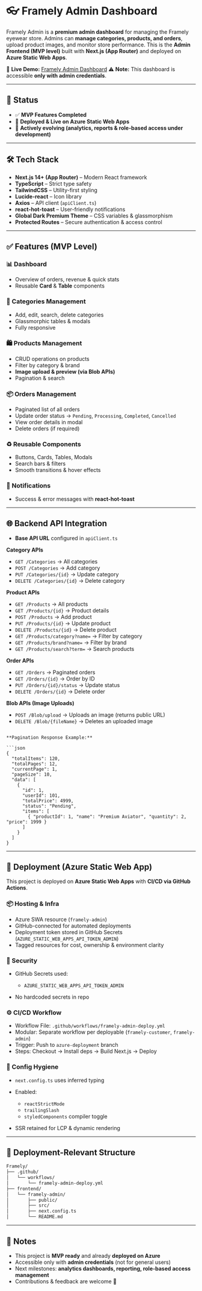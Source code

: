 # 👓 Framely Admin Dashboard

Framely Admin is a **premium admin dashboard** for managing the Framely eyewear store.
Admins can **manage categories, products, and orders**, upload product images, and monitor store performance.
This is the **Admin Frontend (MVP level)** built with **Next.js (App Router)** and deployed on **Azure Static Web Apps**.

🔗 **Live Demo:** [Framely Admin Dashboard](https://gentle-glacier-044690e00.1.azurestaticapps.net/)
⚠️ **Note:** This dashboard is accessible **only with admin credentials**.

---

## 📌 Status

* ✅ **MVP Features Completed**
* 🚀 **Deployed & Live on Azure Static Web Apps**
* 🔧 **Actively evolving (analytics, reports & role-based access under development)**

---

## 🛠️ Tech Stack

* **Next.js 14+ (App Router)** – Modern React framework
* **TypeScript** – Strict type safety
* **TailwindCSS** – Utility-first styling
* **Lucide-react** – Icon library
* **Axios** – API client (`apiClient.ts`)
* **react-hot-toast** – User-friendly notifications
* **Global Dark Premium Theme** – CSS variables & glassmorphism
* **Protected Routes** – Secure authentication & access control

---

## ✅ Features (MVP Level)

### 📊 Dashboard

* Overview of orders, revenue & quick stats
* Reusable **Card** & **Table** components

### 📂 Categories Management

* Add, edit, search, delete categories
* Glassmorphic tables & modals
* Fully responsive

### 🛍️ Products Management

* CRUD operations on products
* Filter by category & brand
* **Image upload & preview (via Blob APIs)**
* Pagination & search

### 📦 Orders Management

* Paginated list of all orders
* Update order status → `Pending`, `Processing`, `Completed`, `Cancelled`
* View order details in modal
* Delete orders (if required)

### ♻️ Reusable Components

* Buttons, Cards, Tables, Modals
* Search bars & filters
* Smooth transitions & hover effects

### 🔔 Notifications

* Success & error messages with **react-hot-toast**

---

## 🌐 Backend API Integration

* **Base API URL** configured in `apiClient.ts`

**Category APIs**

* `GET /Categories` → All categories
* `POST /Categories` → Add category
* `PUT /Categories/{id}` → Update category
* `DELETE /Categories/{id}` → Delete category

**Product APIs**

* `GET /Products` → All products
* `GET /Products/{id}` → Product details
* `POST /Products` → Add product
* `PUT /Products/{id}` → Update product
* `DELETE /Products/{id}` → Delete product
* `GET /Products/category?name=` → Filter by category
* `GET /Products/brand?name=` → Filter by brand
* `GET /Products/search?term=` → Search products

**Order APIs**

* `GET /Orders` → Paginated orders
* `GET /Orders/{id}` → Order by ID
* `PUT /Orders/{id}/status` → Update status
* `DELETE /Orders/{id}` → Delete order

**Blob APIs (Image Uploads)**

* `POST /Blob/upload` → Uploads an image (returns public URL)
* `DELETE /Blob/{fileName}` → Deletes an uploaded image

```

**Pagination Response Example:**

```json
{
  "totalItems": 120,
  "totalPages": 12,
  "currentPage": 1,
  "pageSize": 10,
  "data": [
    {
      "id": 1,
      "userId": 101,
      "totalPrice": 4999,
      "status": "Pending",
      "items": [
        { "productId": 1, "name": "Premium Aviator", "quantity": 2, "price": 1999 }
      ]
    }
  ]
}
```

---

## 🚀 Deployment (Azure Static Web App)

This project is deployed on **Azure Static Web Apps** with **CI/CD via GitHub Actions**.

### 📦 Hosting & Infra

* Azure SWA resource (`framely-admin`)
* GitHub-connected for automated deployments
* Deployment token stored in GitHub Secrets (`AZURE_STATIC_WEB_APPS_API_TOKEN_ADMIN`)
* Tagged resources for cost, ownership & environment clarity

### 🔐 Security

* GitHub Secrets used:

  * `AZURE_STATIC_WEB_APPS_API_TOKEN_ADMIN`
* No hardcoded secrets in repo

### ⚙️ CI/CD Workflow

* Workflow File: `.github/workflows/framely-admin-deploy.yml`
* Modular: Separate workflow per deployable (`framely-customer`, `framely-admin`)
* Trigger: Push to `azure-deployment` branch
* Steps: Checkout → Install deps → Build Next.js → Deploy

### 🧼 Config Hygiene

* `next.config.ts` uses inferred typing
* Enabled:

  * `reactStrictMode`
  * `trailingSlash`
  * `styledComponents` compiler toggle
* SSR retained for LCP & dynamic rendering

---

## 📂 Deployment-Relevant Structure

```bash
Framely/
├── .github/
│   └── workflows/
│       └── framely-admin-deploy.yml
├── frontend/
│   └── framely-admin/
│       ├── public/
│       ├── src/
│       ├── next.config.ts
│       └── README.md  
```

---

## 📝 Notes

* This project is **MVP ready** and already **deployed on Azure**
* Accessible only with **admin credentials** (not for general users)
* Next milestones: **analytics dashboards, reporting, role-based access management**
* Contributions & feedback are welcome 🚀


